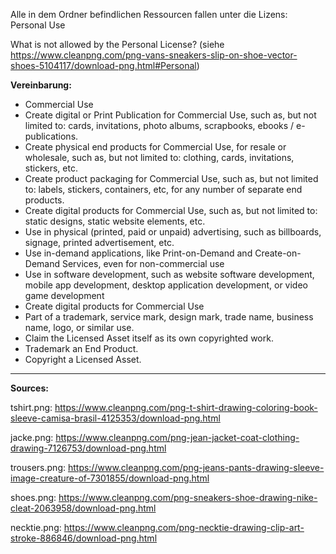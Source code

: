 Alle in dem Ordner befindlichen Ressourcen fallen unter die Lizens: Personal Use

What is not allowed by the Personal License? (siehe https://www.cleanpng.com/png-vans-sneakers-slip-on-shoe-vector-shoes-5104117/download-png.html#Personal)

__Vereinbarung:__
- Commercial Use
- Create digital or Print Publication for Commercial Use, such as, but not limited to: cards, invitations, photo albums, scrapbooks, ebooks / e-publications.
- Create physical end products for Commercial Use, for resale or wholesale, such as, but not limited to: clothing, cards, invitations, stickers, etc.
- Create product packaging for Commercial Use, such as, but not limited to: labels, stickers, containers, etc, for any number of separate end products.
- Create digital products for Commercial Use, such as, but not limited to: static designs, static website elements, etc.
- Use in physical (printed, paid or unpaid) advertising, such as billboards, signage, printed advertisement, etc.
- Use in-demand applications, like Print-on-Demand and Create-on-Demand Services, even for non-commercial use
- Use in software development, such as website software development, mobile app development, desktop application development, or video game development
- Create digital products for Commercial Use
- Part of a trademark, service mark, design mark, trade name, business name, logo, or similar use.
- Claim the Licensed Asset itself as its own copyrighted work.
- Trademark an End Product.
- Copyright a Licensed Asset.

---

__Sources:__

tshirt.png: https://www.cleanpng.com/png-t-shirt-drawing-coloring-book-sleeve-camisa-brasil-4125353/download-png.html

jacke.png: https://www.cleanpng.com/png-jean-jacket-coat-clothing-drawing-7126753/download-png.html

trousers.png: https://www.cleanpng.com/png-jeans-pants-drawing-sleeve-image-creature-of-7301855/download-png.html

shoes.png: https://www.cleanpng.com/png-sneakers-shoe-drawing-nike-cleat-2063958/download-png.html

necktie.png: https://www.cleanpng.com/png-necktie-drawing-clip-art-stroke-886846/download-png.html